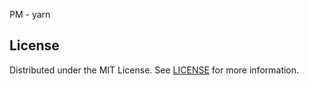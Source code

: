 PM - yarn

## License

Distributed under the MIT License. See [LICENSE](https://github.com/minimal-ui-kit/minimal.free/blob/main/LICENSE.md) for more information.

